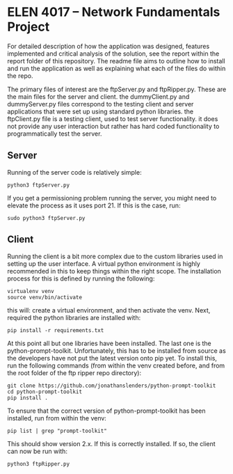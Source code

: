# ELEN 4017 – Network Fundamentals Project
For detailed description of how the application was designed, features implemented and critical analysis of the solution, see the report within the report folder of this repository. The readme file aims to outline how to install and run the application as well as explaining what each of the files do within the repo.

The primary files of interest are the ftpServer.py and ftpRipper.py. These are the main files for the server and client. the dummyClient.py and dummyServer.py files correspond to the testing client and server applications that were set up using standard python libraries. the ftpClient.py file is a testing client, used to test server functionality. it does not provide any user interaction but rather has hard coded functionality to programmatically test the server.

## Server
Running of the server code is relatively simple:
```
python3 ftpServer.py
```

If you get a permissioning problem running the server, you might need to elevate the process as it uses port 21. If this is the case, run:
```
sudo python3 ftpServer.py
```
## Client
Running the client is a bit more complex due to the custom libraries used in setting up the user interface. A virtual python environment is highly recommended in this to keep things within the right scope. The installation process for this is defined by running the following:
```
virtualenv venv
source venv/bin/activate
```

this will: create a virtual environment, and then activate the venv. Next, required the python libraries are installed with:

```
pip install -r requirements.txt
```

At this point all but one libraries have been installed. The last one is the python-prompt-toolkit. Unfortunately, this has to be installed from source as the developers have not put the latest version onto pip yet. To install this, run the following commands (from within the venv created before, and from the root folder of the ftp ripper repo directory):

```
git clone https://github.com/jonathanslenders/python-prompt-toolkit
cd python-prompt-toolkit
pip install . 
```

To ensure that the correct version of python-prompt-toolkit has been installed, run from within the venv:
```
pip list | grep "prompt-toolkit" 
```

This should show version 2.x. If this is correctly installed. If so, the client can now be run with:
```
python3 ftpRipper.py
```
